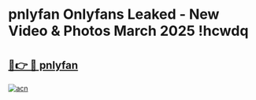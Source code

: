 # pnlyfan Onlyfans Leaked - New Video & Photos March 2025 !hcwdq

# <h2><a href="https://h6lnw5.iuczelnia.edu.pl?title=pnlyfan&ref=hcwdq">🔗👉 🔴 pnlyfan</a></h2>

[![acn](https://github.com/user-attachments/assets/0f9c940e-d8b0-45ae-aac7-cd30a18b3e1c)](https://h6lnw5.iuczelnia.edu.pl?title=pnlyfan&ref=hcwdq)

